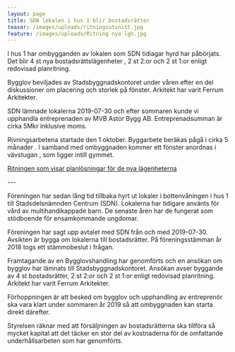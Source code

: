 ```yaml
---
layout: page
title: SDN lokalen i hus 1 blir bostadsrätter
teaser: /images/uploads/ritningsutsnitt.jpg
feature: /images/uploads/Ritning nya lgh.jpg
---
```

I hus 1 har ombygganden av lokalen som SDN tidiagar hyrd har påbörjats. Det blir 4 st nya bostadsrättslägenheter , 2 st 2:or och 2 st 1:or enligt redovisad planritning. 

Bygglov beviljades av Stadsbyggnadskontoret under våren efter en del diskussioner om placering och storlek på fönster. Arkitekt har varit Ferrum Arkitekter.

SDN lämnade lokalerna 2019-07-30 och efter sommaren kunde vi upphandla entreprenaden av MVB Astor Bygg AB. Entreprenadsumman är cirka 5Mkr inklusive moms.

Rivningsarbetena startade den 1 oktober. Byggarbete beräkas pågå i cirka 5 månader. I samband med ombyggnaden kommer ett fönster anordnas i vävstugan , som ligger intill gymmet. 

[Ritningen som visar planlösningar för de nya lägenheterna](/images/uploads/Ritning.pdf)

\---

Föreningen har sedan lång tid tillbaka hyrt ut lokaler i bottenvåningen i hus 1 till Stadsdelsnämnden Centrum (SDN). Lokalerna har tidigare använts för vård av multihandikappade barn. De senaste åren har de fungerat som stödboende för ensamkommande ungdomar.

Föreningen har sagt upp avtalet med SDN från och med 2019-07-30. Avsikten är bygga om lokalerna till bostadsrätter. På föreningsstämman år 2018 togs ett stämmobeslut i frågan.

Framtagande av en Bygglovshandling har genomförts och en ansökan om bygglov har lämnats till Stadsbyggnadskontoret. Ansökan avser byggande av 4 st bostadsrätter, 2 st 2:or och 2 st 1:or enligt redovisad planritning. Arkitekt har varit Ferrum Arkitekter.

Förhoppningen är att besked om bygglov och upphandling av entreprenör ska vara klart under sommaren år 2019 så att ombyggnaden kan starta direkt därefter.

Styrelsen räknar med att försäljningen av bostadsrätterna ska tillföra så mycket kapital att det täcker en stor del av kostnaderna för de omfattande underhållsarbeten som har genomförts.
